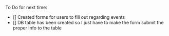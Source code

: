 To Do for next time:
- [] Created forms for users to fill out regarding events
- [] DB table has been created so I just have to make the form submit the proper info to the table